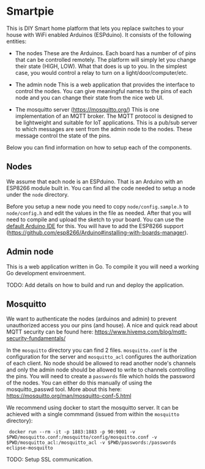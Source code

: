 # Smartpie

This is DIY Smart home platform that lets you replace switches to your house
with WiFi enabled Arduinos (ESPduino). It consists of the following entities:

- The nodes
  These are the Arduinos. Each board has a number of of pins that can be
  controlled remotely. The platform will simply let you change their state
  (HIGH, LOW). What that does is up to you. In the simplest case, you would
  control a relay to turn on a light/door/computer/etc.

- The admin node
  This is a web application that provides the interface to control the nodes.
  You can give meaningful names to the pins of each node and you can change
  their state from the nice web UI.

- The mosquitto server (https://mosquitto.org/)
  This is one implementation of an MQTT broker. The MQTT protocol is designed
  to be lightweight and suitable for IoT applications. This is a pub/sub server
  to which messages are sent from the admin node to the nodes. These message
  control the state of the pins.

Below you can find information on how to setup each of the components.

## Nodes

We assume that each node is an ESPduino. That is an Arduino with an ESP8266
module built in. You can find all the code needed to setup a node under the
`node` directory.

Before you setup a new node you need to copy `node/config.sample.h` to
`node/config.h` and edit the values in the file as needed. After that
you will need to compile and upload the sketch to your board. You can use the
[default Arduino IDE](https://www.arduino.cc/en/Main/Software) for this.
You will have to add the ESP8266 support (https://github.com/esp8266/Arduino#installing-with-boards-manager).

## Admin node

This is a web application written in Go. To compile it you will need a working
Go development enviroenment.

TODO: Add details on how to build and run and deploy the application.

## Mosquitto

We want to authenticate the nodes (arduinos and admin) to prevent unauthorized
access you our pins (and house). A nice and quick read about MQTT security can
be found here: https://www.hivemq.com/blog/mqtt-security-fundamentals/

In the `mosquitto` directory you can find 2 files. 
`mosquitto.conf` is the configuration for the server and `mosquitto_acl` configures
the authorization of each client. No node should be allowed to read another node's
channels and only the admin node should be allowed to write to channels controlling
the pins. You will need to create a `passwords` file which holds the password
of the nodes. You can either do this manually of using the mosquitto_passwd tool.
More about this here: https://mosquitto.org/man/mosquitto-conf-5.html

We recommend using docker to start the mosquitto server. It can be achieved with
a single commmand (issued from within the `mosquitto` directory):

```
 docker run --rm -it -p 1883:1883 -p 90:9001 -v $PWD/mosquitto.conf:/mosquitto/config/mosquitto.conf -v $PWD/mosquitto_acl:/mosquitto_acl -v $PWD/passwords:/passwords eclipse-mosquitto
```

TODO: Setup SSL communication.
